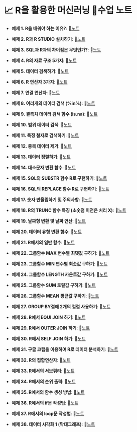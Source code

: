 # 📈 R을 활용한 머신러닝 📔수업 노트

- **예제 1. R을 배워야 하는 이유?**:  📝[노트](https://edgeun.notion.site/0626_R_R-is-na-32a87a7dc296439995d250f818afc76f#3b217e808f0544d6a2d501d6e318ac61)

- **예제 2. R과 R STUDIO 설치하기**:  📝[노트](https://edgeun.notion.site/0626_R_R-is-na-32a87a7dc296439995d250f818afc76f#c29cf97518aa489aa22f3613e1931b1e)

- **예제 3. SQL과 R과의 차이점은 무엇인가?**:  📝[노트](https://edgeun.notion.site/0626_R_R-is-na-32a87a7dc296439995d250f818afc76f#df893ec5361c43a1a13c3d4eddcf751a)

- **예제 4. R의 자료 구조 5가지**:  📝[노트](https://edgeun.notion.site/0626_R_R-is-na-32a87a7dc296439995d250f818afc76f#7ff337a474cc44668f6cfa3c494cb3f8)

- **예제 5. 데이터 검색하기**:  📝[노트](https://edgeun.notion.site/0626_R_R-is-na-32a87a7dc296439995d250f818afc76f#ddf8868974234d46809d72e7ae6338e9)

- **예제 6. R 연산자 3가지**:  📝[노트](https://edgeun.notion.site/0626_R_R-is-na-32a87a7dc296439995d250f818afc76f#e2193b65d16e4a348ff2aafbe5c5bbb9)

- **예제 7. 연결 연산자**:  📝[노트](https://edgeun.notion.site/0626_R_R-is-na-32a87a7dc296439995d250f818afc76f#c7a934d042874c708e787f4ec2958197)

- **예제 8. 여러개의 데이터 검색 (%in%)**:  📝[노트](https://edgeun.notion.site/0626_R_R-is-na-32a87a7dc296439995d250f818afc76f#13b1cd89afb74a58be93dd22c02c7cee)

- **예제 9. 결측치 데이터 검색 함수 (is.na)**:  📝[노트](https://edgeun.notion.site/0626_R_R-is-na-32a87a7dc296439995d250f818afc76f#fbc56c4b23794bb9893b8000dfb23425)

- **예제 10. 범위 데이터 검색**:  📝[노트](https://edgeun.notion.site/0627_R_-e69a09e41d1342e7b7b79d965fe5aea7#b28f8ab0eb5540cca9de9b5695f8f1f9)

- **예제 11. 특정 철자로 검색하기**:  📝[노트](https://edgeun.notion.site/0627_R_-e69a09e41d1342e7b7b79d965fe5aea7#7f7e3f4656104925accb9179fd43fca2)

- **예제 12. 중복 데이터 제거**:  📝[노트](https://edgeun.notion.site/0627_R_-e69a09e41d1342e7b7b79d965fe5aea7#7d39817c886745959ce803171c19e530)

- **예제 13. 데이터 정렬하기**:  📝[노트](https://edgeun.notion.site/0627_R_-e69a09e41d1342e7b7b79d965fe5aea7#bcec851a7d514701921bb1cca0707b85)

- **예제 14. 대소문자 변환 함수**:  📝[노트](https://edgeun.notion.site/0627_R_-e69a09e41d1342e7b7b79d965fe5aea7#44b27df5f59e449e93849fd166e9ae19)

- **예제 15. SQL의 SUBSTR 함수 R로 구현하기**:  📝[노트](https://edgeun.notion.site/0627_R_-e69a09e41d1342e7b7b79d965fe5aea7#ea21a5b9ac98472c9953548f50f93ed9)

- **예제 16. SQL의 REPLACE 함수 R로 구현하기**:  📝[노트](https://edgeun.notion.site/0627_R_-e69a09e41d1342e7b7b79d965fe5aea7#26bc0204587a4cf7bd53cfeb54640fed)

- **예제 17. 숫자 반올림하기 및 주의사항**:  📝[노트](https://edgeun.notion.site/0627_R_-e69a09e41d1342e7b7b79d965fe5aea7#1b7d8e596cec48dabe0b601635f1c337)

- **예제 18. R의 TRUNC 함수 특징 (소숫점 이전은 처리 X)**:  📝[노트](https://edgeun.notion.site/0627_R_-e69a09e41d1342e7b7b79d965fe5aea7#63c3fbffc1d84b3a856fe7454287d0f7)

- **예제 19. 날짜형 변환 및 날짜 연산**:  📝[노트](https://edgeun.notion.site/0627_R_-e69a09e41d1342e7b7b79d965fe5aea7#13ac0042fe274609b19ad9ecf68fc6a1)

- **예제 20. 데이터 유형 변환 함수**:  📝[노트](https://edgeun.notion.site/0627_R_-e69a09e41d1342e7b7b79d965fe5aea7#7fce041db69c40f29195b1e54698c818)

- **예제 21. R에서의 일반 함수**:  📝[노트](https://edgeun.notion.site/0627_R_-e69a09e41d1342e7b7b79d965fe5aea7#4919fa001c064447ad1acf4618e86397)

- **예제 22. 그룹함수 MAX 변수별 최댓값 구하기**:  📝[노트](https://edgeun.notion.site/0628_R_-MAX-SELF-JOIN-f95a489c1f4a43468d73fe81f4c81800#2a1928b17a854c2287ee2b9d6f2a6976)

- **예제 23. 그룹함수 MIN 변수별 최솟값 구하기**:  📝[노트](https://edgeun.notion.site/0628_R_-MAX-SELF-JOIN-f95a489c1f4a43468d73fe81f4c81800#55dbea69e0c640a99228ee85b7560ace)

- **예제 24. 그룹함수 LENGTH 카운트값 구하기**:  📝[노트](https://edgeun.notion.site/0628_R_-MAX-SELF-JOIN-f95a489c1f4a43468d73fe81f4c81800#0886fe5f6780462c876a966ec712300f)

- **예제 25. 그룹함수 SUM 토탈값 구하기**:  📝[노트](https://edgeun.notion.site/0628_R_-MAX-SELF-JOIN-f95a489c1f4a43468d73fe81f4c81800#bcfe8f61ff7a49efafcebb2a06f63a9e)

- **예제 26. 그룹함수 MEAN 평균값 구하기**:  📝[노트](https://edgeun.notion.site/0628_R_-MAX-SELF-JOIN-f95a489c1f4a43468d73fe81f4c81800#d5be0c6b436747c4a1c6bf6530cfed8c)

- **예제 27. GROUP BY절에 2개의 컬럼 사용하기**:  📝[노트](https://edgeun.notion.site/0628_R_-MAX-SELF-JOIN-f95a489c1f4a43468d73fe81f4c81800#1df51e1bc44648429d2f385ae87a756b)

- **예제 28. R에서 EQUI JOIN 하기**:  📝[노트](https://edgeun.notion.site/0628_R_-MAX-SELF-JOIN-f95a489c1f4a43468d73fe81f4c81800#9e4f1f9ada394f8aa4ef45091eefa9ef)

- **예제 29. R에서 OUTER JOIN 하기**:  📝[노트](https://edgeun.notion.site/0628_R_-MAX-SELF-JOIN-f95a489c1f4a43468d73fe81f4c81800#9488d8772b8643d589f913f117924e86)

- **예제 30. R에서 SELF JOIN 하기**:  📝[노트](https://edgeun.notion.site/0628_R_-MAX-SELF-JOIN-f95a489c1f4a43468d73fe81f4c81800#0aaf69c2fed14041b90619737514a163)

- **예제 31. 구글 코랩을 이용하여 R로 데이터 분석하기**:  📝[노트](https://edgeun.notion.site/0628_R_-R-1-7430a0a903c64ab0ac11e369f1f6bfa0#28bdaecc08024e978531836e47b57bea)

- **예제 32. R의 집합연산자**:  📝[노트](https://edgeun.notion.site/0628_R_-R-1-7430a0a903c64ab0ac11e369f1f6bfa0#0ffa3ab503544491b98631d4c23b785e)

- **예제 33. R에서의 서브쿼리**:  📝[노트](https://edgeun.notion.site/0628_R_-R-1-7430a0a903c64ab0ac11e369f1f6bfa0#377c7672c3bf4050b8cabdd06a878152)

- **예제 34. R에서의 순위 출력**:  📝[노트](https://edgeun.notion.site/0628_R_-R-1-7430a0a903c64ab0ac11e369f1f6bfa0#4459f69e76b04d0199a53cd18a16dc9b)

- **예제 35. R에서의 함수 생성 방법**:  📝[노트](https://edgeun.notion.site/0628_R_-R-1-7430a0a903c64ab0ac11e369f1f6bfa0#e51915c2fd6c4a1ab30ba2ec52fac0f2)

- **예제 36. R에서의 if문 작성법**:  📝[노트](https://edgeun.notion.site/0628_R_-R-1-7430a0a903c64ab0ac11e369f1f6bfa0#b16ad93376d14b0a9428a2c92130a86d)

- **예제 37. R에서의 loop문 작성법**:  📝[노트](https://edgeun.notion.site/0628_R_-R-1-7430a0a903c64ab0ac11e369f1f6bfa0#a36cae934e1743a6aa2a453d98b495cd)

- **예제 38. 데이터 시각화 1 (막대그래프)**:  📝[노트](https://edgeun.notion.site/0628_R_-R-1-7430a0a903c64ab0ac11e369f1f6bfa0#4fe6bc32a6714deea96f47d53275441b)
